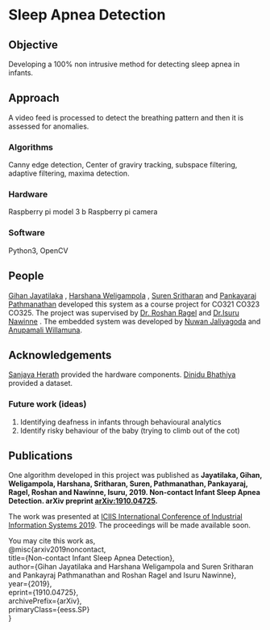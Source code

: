 # Sleep Apnea Detection

## Objective
Developing a 100% non intrusive method for detecting sleep apnea in infants.

## Approach
A video feed is processed to detect the breathing pattern and then it is assessed for anomalies.

### Algorithms
Canny edge detection, Center of graviry tracking, subspace filtering, adaptive filtering, maxima detection.

### Hardware
Raspberry pi model 3 b
Raspberry pi camera

### Software
Python3, OpenCV

## People
[Gihan Jayatilaka](http://gihan.me) , [Harshana Weligampola](http://teambitecode.com/people/harshana) , [Suren Sritharan](http://teambitecode.com/people/suren) and [Pankayaraj Pathmanathan](http://teambitecode.com/people/pankayraj) developed this system as a course project for CO321 CO323 CO325.
The project was supervised by [Dr. Roshan Ragel](http://roshan.ragel.net) and [Dr.Isuru Nawinne](mailto:isurunawinne@gmail.com) .
The embedded system was developed by [Nuwan Jaliyagoda](http://teambitecode.com/people/nuwan) and [Anupamali Willamuna](http://teambitecode.com/people/anupamali).

## Acknowledgements
[Sanjaya Herath](mailto:slh.1995@gmail.com) provided the hardware components. [Dinidu Bhathiya](mailto:Dinidu.Bhathiya@syscolabs.com) provided a dataset. 

### Future work (ideas)
1. Identifying deafness in infants through behavioural analytics
2. Identify risky behaviour of the baby (trying to climb out of the cot)


## Publications

One algorithm developed in this project was published as **Jayatilaka, Gihan, Weligampola, Harshana, Sritharan, Suren, Pathmanathan, Pankayaraj, Ragel, Roshan and Nawinne, Isuru, 2019. Non-contact Infant Sleep Apnea Detection. arXiv preprint [arXiv:1910.04725](https://arxiv.org/abs/1910.04725).**

The work was presented at [ICIIS International Conference of Industrial Information Systems 2019](http://www.iciis.org/). The proceedings will be made available soon.  


You may cite this work as,  
@misc{arxiv2019noncontact,  
    title={Non-contact Infant Sleep Apnea Detection},  
    author={Gihan Jayatilaka and Harshana Weligampola and Suren Sritharan and Pankayraj Pathmanathan and Roshan Ragel and Isuru Nawinne},  
    year={2019},  
    eprint={1910.04725},  
    archivePrefix={arXiv},  
    primaryClass={eess.SP}  
}
